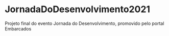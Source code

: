 # JornadaDoDesenvolvimento2021
Projeto final do evento Jornada do Desenvolvimento, promovido pelo portal Embarcados
